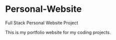 # Personal-Website
Full Stack Personal Website Project

This is my portfolio website for my coding projects.